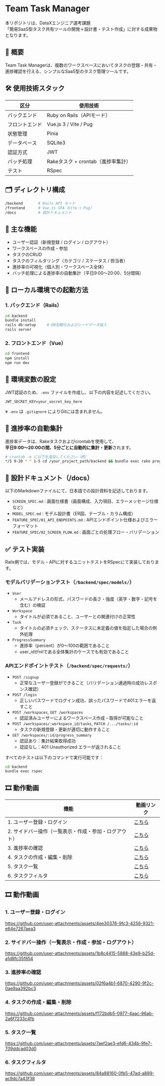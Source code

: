 # Team Task Manager
本リポジトリは、DataXエンジニア選考課題  
「簡易SaaS型タスク共有ツールの開発＋設計書・テスト作成」に対する成果物となります。

## 📌 概要
Team Task Managerは、複数のワークスペースにおいてタスクの登録・共有・進捗確認を行える、シンプルなSaaS型のタスク管理ツールです。

## 🛠 使用技術スタック

| 区分         | 使用技術                            |
|--------------|-------------------------------------|
| バックエンド | Ruby on Rails（APIモード）         |
| フロントエンド | Vue.js 3 / Vite / Pug              |
| 状態管理     | Pinia                               |
| データベース | SQLite3                             |
| 認証方式     | JWT               |
| バッチ処理   | Rakeタスク + crontab（進捗率集計） |
| テスト       | RSpec                               |

## 🗂 ディレクトリ構成

```bash
/backend       # Rails API モード
/frontend      # Vue.js SPA（Vite + Pug）
/docs          # 設計ドキュメント
```

## 🔐 主な機能

- ユーザー認証（新規登録 / ログイン / ログアウト）
- ワークスペースの作成・参加
- タスクのCRUD
- タスクのフィルタリング（カテゴリ / ステータス / 担当者）
- 進捗率の可視化（個人別・ワークスペース全体）
- バッチ処理による進捗率の自動集計（平日9:00〜20:00、5分間隔）

## 🚀 ローカル環境での起動方法

### 1. バックエンド（Rails）

```bash
cd backend
bundle install
rails db:setup     # DB初期化およびシードデータ投入
rails server
```

### 2. フロントエンド（Vue）

```bash
cd frontend
npm install
npm run dev
```

## 🔑 環境変数の設定

JWT認証のため、`.env` ファイルを作成し、以下の内容を記述してください。

```env
JWT_SECRET_KEY=your_secret_key_here
```

※ `.env` は `.gitignore` によりGitには含まれません。

## 🔁 進捗率の自動集計

進捗率データは、Rakeタスクおよびcrontabを使用して、  
**平日9:00〜20:00の間、5分ごとに自動的に集計・更新**されます。

```bash
# crontab -e に以下を追加してください（例）
*/5 9-20 * * 1-5 cd /your_project_path/backend && bundle exec rake progress:refresh
```

## 📄 設計ドキュメント（/docs）

以下のMarkdownファイルにて、日本語での設計資料を記述しております。

- `SCREEN_SPEC.md` : 画面仕様書（画面構成、入力項目、エラーメッセージ仕様など）
- `MODEL_SPEC.md` : モデル設計書（ER図、テーブル・カラム構成）
- `FEATURE_SPEC/01_API_ENDPOINTS.md` : APIエンドポイント仕様およびエラーフォーマット
- `FEATURE_SPEC/02_SCREEN_FLOW.md` : 画面ごとの処理フロー・バリデーション

## ✅ テスト実装

Rails側では、モデル・APIに対するユニットテストをRSpecにて実装しております。

### モデルバリデーションテスト（`/backend/spec/models/`）

- `User`
  - メールアドレスの形式、パスワードの長さ・強度（英字・数字・記号を含む）の検証
- `Workspace`
  - タイトルが必須であること、ユーザーとの関連付けの正常性
- `Task`
  - タイトルの必須チェック、ステータスに未定義の値を指定した場合の例外処理
- `ProgressSummary`
  - 進捗率（percent）が0〜100の範囲であること
  - user_idがnilである全体集計のケースでも有効であること

### APIエンドポイントテスト（`/backend/spec/requests/`）

- `POST /signup`
  - 正常なユーザー登録ができること（バリデーション通過時の成功レスポンス確認）
- `POST /login`
  - 正しいパスワードでログイン成功、誤ったパスワードで401エラーを返すこと
- `POST /workspaces`, `GET /workspaces`
  - 認証済みユーザーによるワークスペース作成・取得が可能なこと
- `POST /workspaces/:workspace_id/tasks`, `PATCH /.../tasks/:id`
  - タスクの新規登録・更新が適切に動作すること
- `GET /workspaces/:id/progress_summary`
  - 認証あり：集計結果取得成功
  - 認証なし：401 Unauthorized エラーが返されること

すべてのテストは以下のコマンドで実行可能です：
```bash
cd backend
bundle exec rspec
```

## 🎞 動作動画

| 機能 | 動画リンク |
|------|------------|
| 1. ユーザー登録・ログイン | [こちら](https://github.com/user-attachments/assets/4ee30376-9fc3-4256-9321-e64e7267aea3) |
| 2. サイドバー操作（一覧表示・作成・参加・ログアウト） | [こちら](https://github.com/user-attachments/assets/1b8c4415-5888-43e9-b25d-a1d8fc35f854) |
| 3. 進捗率の確認 | [こちら](https://github.com/user-attachments/assets/02f6a4b1-6870-4290-9f2c-0ae9aa392bc3) |
| 4. タスクの作成・編集・削除 | [こちら](https://github.com/user-attachments/assets/f172bdb5-0977-4aac-96ab-2a6f7233c4fb) |
| 5. タスク一覧 | [こちら](https://github.com/user-attachments/assets/7aef2ae3-efd6-434b-9fe7-709ddcad03d0) |
| 6. タスクフィルタ | [こちら](https://github.com/user-attachments/assets/84a88160-0fb5-47ad-a889-ac9dc7a43f38) |


## 🎞 動作動画
### 1. ユーザー登録・ログイン
https://github.com/user-attachments/assets/4ee30376-9fc3-4256-9321-e64e7267aea3

### 2. サイドバー操作（一覧表示・作成・参加・ログアウト）
https://github.com/user-attachments/assets/1b8c4415-5888-43e9-b25d-a1d8fc35f854

### 3. 進捗率の確認
https://github.com/user-attachments/assets/02f6a4b1-6870-4290-9f2c-0ae9aa392bc3

### 4. タスクの作成・編集・削除	
https://github.com/user-attachments/assets/f172bdb5-0977-4aac-96ab-2a6f7233c4fb

### 5. タスク一覧
https://github.com/user-attachments/assets/7aef2ae3-efd6-434b-9fe7-709ddcad03d0

### 6. タスクフィルタ
https://github.com/user-attachments/assets/84a88160-0fb5-47ad-a889-ac9dc7a43f38
